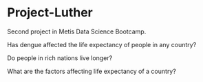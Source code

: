 # Project-Luther
Second project in Metis Data Science Bootcamp.


Has dengue affected the life expectancy of people in any country?

Do people in rich nations live longer?

What are the factors affecting life expectancy of a country?

